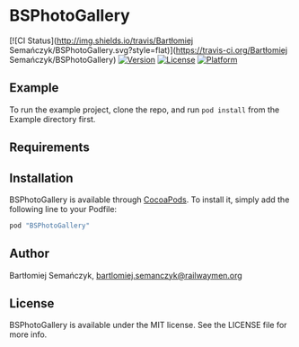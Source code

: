 # BSPhotoGallery

[![CI Status](http://img.shields.io/travis/Bartłomiej Semańczyk/BSPhotoGallery.svg?style=flat)](https://travis-ci.org/Bartłomiej Semańczyk/BSPhotoGallery)
[![Version](https://img.shields.io/cocoapods/v/BSPhotoGallery.svg?style=flat)](http://cocoapods.org/pods/BSPhotoGallery)
[![License](https://img.shields.io/cocoapods/l/BSPhotoGallery.svg?style=flat)](http://cocoapods.org/pods/BSPhotoGallery)
[![Platform](https://img.shields.io/cocoapods/p/BSPhotoGallery.svg?style=flat)](http://cocoapods.org/pods/BSPhotoGallery)

## Example

To run the example project, clone the repo, and run `pod install` from the Example directory first.

## Requirements

## Installation

BSPhotoGallery is available through [CocoaPods](http://cocoapods.org). To install
it, simply add the following line to your Podfile:

```ruby
pod "BSPhotoGallery"
```

## Author

Bartłomiej Semańczyk, bartlomiej.semanczyk@railwaymen.org

## License

BSPhotoGallery is available under the MIT license. See the LICENSE file for more info.
